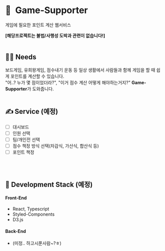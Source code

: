 # 🎰 &nbsp;Game-Supporter
게임에 필요한 포인트 계산 웹서비스

**[해당프로젝트는 불법/사행성 도박과 관련이 없습니다!]**
<br/>
<br/>

## 🤷‍♂️ Needs
보드게임, 유희왕게임, 점수내기 운동 등 일상 생활에서 사람들과 함께 게임을 할 때 쉽게 포인트를 계산할 수 있습니다.<br /> "어..? 누가 몇 점이었더라?", "이거 점수 계산 어떻게 해야하는거지?" **Game-Supporter**가 도와줍니다.
<br/>
<br/>

## ✍️ Service (예정)

- [ ] 대시보드
- [ ] 인원 선택
- [ ] 팀/개인전 선택
- [ ] 점수 책정 방식 선택(차감식, 가산식, 합산식 등)
- [ ] 포인트 책정

<br/>
<br/>

## 🔧 Development Stack (예정)

#### Front-End

- React, Typescript
- Styled-Components
- D3.js

#### Back-End

- (미정.. 하고시푼사람~?ㅎ)
